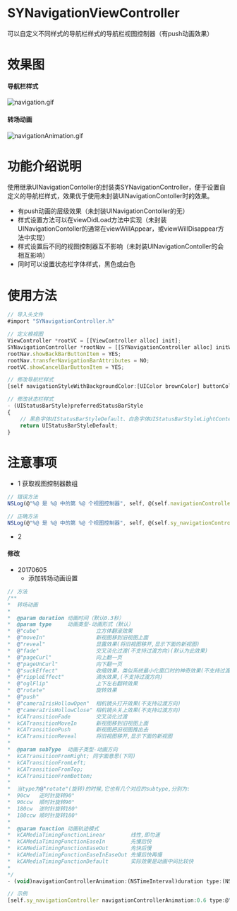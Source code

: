 # SYNavigationViewController
可以自定义不同样式的导航栏样式的导航栏视图控制器（有push动画效果）

# 效果图
#### 导航栏样式

![navigation.gif](./navigation.gif)

#### 转场动画

![navigationAnimation.gif](./navigationAnimation.gif)


# 功能介绍说明
使用继承UINavigationContoller的封装类SYNavigationController，便于设置自定义的导航栏样式，效果优于使用未封装UINavigationContoller时的效果。
 * 有push动画的层级效果（未封装UINavigationContoller的无）
 * 样式设置方法可以在viewDidLoad方法中实现（未封装UINavigationContoller的通常在viewWillAppear，或viewWillDisappear方法中实现）
 * 样式设置后不同的视图控制器互不影响（未封装UINavigationContoller的会相互影响）
 * 同时可以设置状态栏字体样式，黑色或白色

# 使用方法
~~~ javascript
// 导入头文件
#import "SYNavigationController.h"
~~~ 

~~~ javascript
// 定义根视图
ViewController *rootVC = [[ViewController alloc] init];
SYNavigationController *rootNav = [[SYNavigationController alloc] initWithRootViewController:rootVC];
rootNav.showBackBarButtonItem = YES;
rootNav.transferNavigationBarAttributes = NO;
rootVC.showCancelBarButtonItem = YES;
~~~ 

~~~ javascript
// 修改导航栏样式
[self navigationStyleWithBackgroundColor:[UIColor brownColor] buttonColor:[UIColor yellowColor] titleColor:[UIColor greenColor] titleFont:[UIFont systemFontOfSize:12.0]];
~~~ 

~~~ javascript
// 修改状态栏样式
- (UIStatusBarStyle)preferredStatusBarStyle
{
    // 黑色字体UIStatusBarStyleDefault、白色字体UIStatusBarStyleLightContent
    return UIStatusBarStyleDefault;
}
~~~ 

# 注意事项
 * 1 获取视图控制器数组
~~~ javascript
// 错误方法
NSLog(@"%@ 是 %@ 中的第 %@ 个视图控制器", self, @(self.navigationController.viewControllers.count), @([self.navigationController.viewControllers indexOfObject:self]));

// 正确方法
NSLog(@"%@ 是 %@ 中的第 %@ 个视图控制器", self, @(self.sy_navigationController.sy_viewControllers.count), @([self.sy_navigationController.sy_viewControllers indexOfObject:self]));
~~~ 

 * 2



#### 修改
* 20170605
  * 添加转场动画设置
~~~ javascript
// 方法
/**
*  转场动画
*
*  @param duration 动画时间（默认0.3秒）
*  @param type     动画类型-动画形式（默认）
*  @"cube"                  立方体翻滚效果
*  @"moveIn"                新视图移到旧视图上面
*  @"reveal"                显露效果(将旧视图移开,显示下面的新视图)
*  @"fade"                  交叉淡化过渡(不支持过渡方向)(默认为此效果)
*  @"pageCurl"              向上翻一页
*  @"pageUnCurl"            向下翻一页
*  @"suckEffect"            收缩效果，类似系统最小化窗口时的神奇效果(不支持过渡方向)
*  @"rippleEffect"          滴水效果,(不支持过渡方向)
*  @"oglFlip"               上下左右翻转效果
*  @"rotate"                旋转效果
*  @"push"
*  @"cameraIrisHollowOpen"  相机镜头打开效果(不支持过渡方向)
*  @"cameraIrisHollowClose" 相机镜头关上效果(不支持过渡方向)
*  kCATransitionFade        交叉淡化过渡
*  kCATransitionMoveIn      新视图移到旧视图上面
*  kCATransitionPush        新视图把旧视图推出去
*  kCATransitionReveal      将旧视图移开,显示下面的新视图
*
*  @param subType  动画子类型-动画方向
*  kCATransitionFromRight; 同字面意思(下同)
*  kCATransitionFromLeft;
*  kCATransitionFromTop;
*  kCATransitionFromBottom;
*
*  当type为@"rotate"(旋转)的时候,它也有几个对应的subtype,分别为:
*  90cw   逆时针旋转90°
*  90ccw  顺时针旋转90°
*  180cw  逆时针旋转180°
*  180ccw 顺时针旋转180°
*
*  @param function 动画轨迹模式
*  kCAMediaTimingFunctionLinear        线性,即匀速
*  kCAMediaTimingFunctionEaseIn        先慢后快
*  kCAMediaTimingFunctionEaseOut       先快后慢
*  kCAMediaTimingFunctionEaseInEaseOut 先慢后快再慢
*  kCAMediaTimingFunctionDefault       实际效果是动画中间比较快
*
*/
- (void)navigationControllerAnimation:(NSTimeInterval)duration type:(NSString *)type subType:(NSString *)subType function:(NSString *)function;

// 示例
[self.sy_navigationController navigationControllerAnimation:0.6 type:@"oglFlip" subType:kCATransitionFromLeft function:kCAMediaTimingFunctionLinear];
~~~


